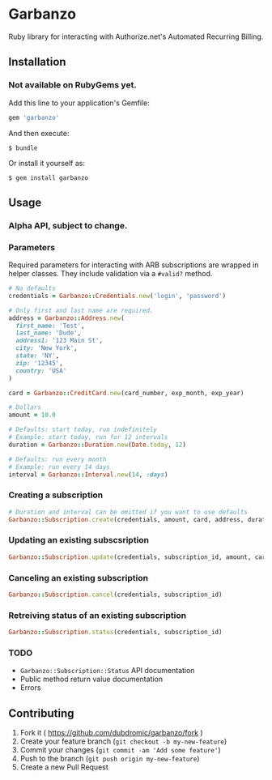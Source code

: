 # Garbanzo

Ruby library for interacting with Authorize.net's Automated Recurring Billing.

## Installation

### Not available on RubyGems yet.

Add this line to your application's Gemfile:

```ruby
gem 'garbanzo'
```

And then execute:

    $ bundle

Or install it yourself as:

    $ gem install garbanzo

## Usage

### Alpha API, subject to change.


### Parameters

Required parameters for interacting with ARB subscriptions are wrapped in helper classes. They include validation via a `#valid?` method.

```Ruby
# No defaults
credentials = Garbanzo::Credentials.new('login', 'password')

# Only first and last name are required.
address = Garbanzo::Address.new(
  first_name: 'Test',
  last_name: 'Dude',
  address1: '123 Main St',
  city: 'New York',
  state: 'NY',
  zip: '12345',
  country: 'USA'
)

card = Garbanzo::CreditCard.new(card_number, exp_month, exp_year)

# Dollars
amount = 10.0

# Defaults: start today, run indefinitely
# Example: start today, run for 12 intervals
duration = Garbanzo::Duration.new(Date.today, 12)

# Defaults: run every month
# Example: run every 14 days
interval = Garbanzo::Interval.new(14, :days)
```

### Creating a subscription

```Ruby
# Duration and interval can be omitted if you want to use defaults
Garbanzo::Subscription.create(credentials, amount, card, address, duration, interval)
```

### Updating an existing subscsription

```Ruby
Garbanzo::Subscription.update(credentials, subscription_id, amount, card, address, duration, interval)
```

### Canceling an existing subscription

```Ruby
Garbanzo::Subscription.cancel(credentials, subscription_id)
```

### Retreiving status of an existing subscription

```Ruby
Garbanzo::Subscription.status(credentials, subscription_id)
```

### TODO

- `Garbanzo::Subscription::Status` API documentation
- Public method return value documentation
- Errors

## Contributing

1. Fork it ( https://github.com/dubdromic/garbanzo/fork )
2. Create your feature branch (`git checkout -b my-new-feature`)
3. Commit your changes (`git commit -am 'Add some feature'`)
4. Push to the branch (`git push origin my-new-feature`)
5. Create a new Pull Request
